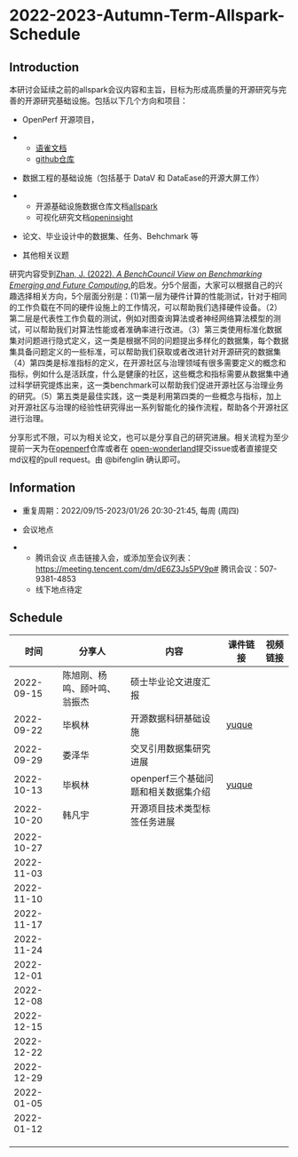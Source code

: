 # 2022-2023-Autumn-Term-Allspark-Schedule

## Introduction

本研讨会延续之前的allspark会议内容和主旨，目标为形成高质量的开源研究与完善的开源研究基础设施。包括以下几个方向和项目：

- OpenPerf 开源项目，

- - [语雀文档](https://xlab2017.yuque.com/me1x4f/openperf)
  - [github仓库](https://github.com/X-lab2017/open-perf)

- 数据工程的基础设施（包括基于 DataV 和 DataEase的开源大屏工作）

- - 开源基础设施数据仓库文档[allspark](https://xlab2017.yuque.com/me1x4f/allspark)
  - 可视化研究文档[openinsight](https://xlab2017.yuque.com/me1x4f/openinsight)

- 论文、毕业设计中的数据集、任务、Behchmark 等

- 其他相关议题

研究内容受到[Zhan, J. (2022). *A BenchCouncil View on Benchmarking Emerging and Future Computing*.](http://arxiv.org/abs/2205.07769)的启发。分5个层面，大家可以根据自己的兴趣选择相关方向，5个层面分别是：(1)第一层为硬件计算的性能测试，针对于相同的工作负载在不同的硬件设施上的工作情况，可以帮助我们选择硬件设备。（2）第二层是代表性工作负载的测试，例如对图查询算法或者神经网络算法模型的测试，可以帮助我们对算法性能或者准确率进行改进。（3）第三类使用标准化数据集对问题进行隐式定义，这一类是根据不同的问题提出多样化的数据集，每个数据集具备问题定义的一些标准，可以帮助我们获取或者改进针对开源研究的数据集（4）第四类是标准指标的定义，在开源社区与治理领域有很多需要定义的概念和指标，例如什么是活跃度，什么是健康的社区，这些概念和指标需要从数据集中通过科学研究提炼出来，这一类benchmark可以帮助我们促进开源社区与治理业务的研究。（5）第五类是最佳实践，这一类是利用第四类的一些概念与指标，加上对开源社区与治理的经验性研究得出一系列智能化的操作流程，帮助各个开源社区进行治理。

分享形式不限，可以为相关论文，也可以是分享自己的研究进展。相关流程为至少提前一天为在[openperf](https://github.com/X-lab2017/open-perf)仓库或者在 [open-wonderland](https://github.com/X-lab2017/open-wonderland/issues)提交issue或者直接提交md议程的pull request。由 @bifenglin 确认即可。

## Information

- 重复周期：2022/09/15-2023/01/26 20:30-21:45, 每周 (周四)

- 会议地点

- - 腾讯会议 点击链接入会，或添加至会议列表： https://meeting.tencent.com/dm/dE6Z3Js5PV9p# 腾讯会议：507-9381-4853
  - 线下地点待定

## Schedule

| **时间**   | **分享人**                   | **内容**                             | **课件链接**                                               | **视频链接** |
| ---------- | ---------------------------- | ------------------------------------ | ---------------------------------------------------------- | ------------ |
| 2022-09-15 | 陈旭刚、杨鸣、顾叶鸣、翁振杰 | 硕士毕业论文进度汇报                 |                                                            |              |
| 2022-09-22 | 毕枫林                       | 开源数据科研基础设施                 | [yuque](https://xlab2017.yuque.com/me1x4f/allspark/tb5450) |              |
| 2022-09-29 | 娄泽华                       | 交叉引用数据集研究进展               |                                                            |              |
| 2022-10-13 | 毕枫林                       | openperf三个基础问题和相关数据集介绍 | [yuque](https://xlab2017.yuque.com/me1x4f/openperf/kgcvno) |              |
| 2022-10-20 | 韩凡宇                       | 开源项目技术类型标签任务进展         |                                                            |              |
| 2022-10-27 |                              |                                      |                                                            |              |
| 2022-11-03 |                              |                                      |                                                            |              |
| 2022-11-10 |                              |                                      |                                                            |              |
| 2022-11-17 |                              |                                      |                                                            |              |
| 2022-11-24 |                              |                                      |                                                            |              |
| 2022-12-01 |                              |                                      |                                                            |              |
| 2022-12-08 |                              |                                      |                                                            |              |
| 2022-12-15 |                              |                                      |                                                            |              |
| 2022-12-22 |                              |                                      |                                                            |              |
| 2022-12-29 |                              |                                      |                                                            |              |
| 2022-01-05 |                              |                                      |                                                            |              |
| 2022-01-12 |                              |                                      |                                                            |              |
|            |                              |                                      |                                                            |              |
|            |                              |                                      |                                                            |              |
|            |                              |                                      |                                                            |              |
